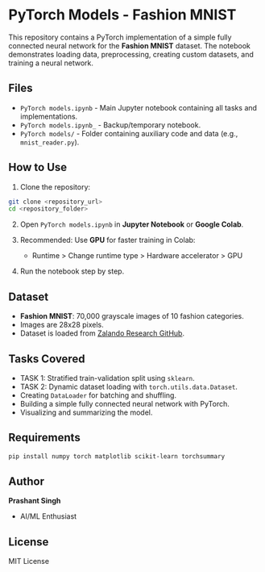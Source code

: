 # PyTorch Models - Fashion MNIST

This repository contains a PyTorch implementation of a simple fully connected neural network for the **Fashion MNIST** dataset. The notebook demonstrates loading data, preprocessing, creating custom datasets, and training a neural network.

## Files

* `PyTorch models.ipynb` - Main Jupyter notebook containing all tasks and implementations.
* `PyTorch models.ipynb_` - Backup/temporary notebook.
* `PyTorch models/` - Folder containing auxiliary code and data (e.g., `mnist_reader.py`).

## How to Use

1. Clone the repository:

```bash
git clone <repository_url>
cd <repository_folder>
```

2. Open `PyTorch models.ipynb` in **Jupyter Notebook** or **Google Colab**.
3. Recommended: Use **GPU** for faster training in Colab:

   * Runtime > Change runtime type > Hardware accelerator > GPU
4. Run the notebook step by step.

## Dataset

* **Fashion MNIST**: 70,000 grayscale images of 10 fashion categories.
* Images are 28x28 pixels.
* Dataset is loaded from [Zalando Research GitHub](https://github.com/zalandoresearch/fashion-mnist).

## Tasks Covered

* TASK 1: Stratified train-validation split using `sklearn`.
* TASK 2: Dynamic dataset loading with `torch.utils.data.Dataset`.
* Creating `DataLoader` for batching and shuffling.
* Building a simple fully connected neural network with PyTorch.
* Visualizing and summarizing the model.

## Requirements

```bash
pip install numpy torch matplotlib scikit-learn torchsummary
```

## Author

**Prashant Singh**

* AI/ML Enthusiast


## License

MIT License
